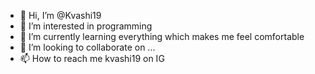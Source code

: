 - 👋 Hi, I’m @Kvashi19
- 👀 I’m interested in programming
- 🌱 I’m currently learning everything which makes me feel comfortable
- 💞️ I’m looking to collaborate on ...
- 📫 How to reach me kvashi19 on IG

<!---
Kvashi19/Kvashi19 is a ✨ special ✨ repository because its `README.md` (this file) appears on your GitHub profile.
You can click the Preview link to take a look at your changes.
--->
